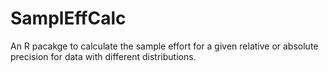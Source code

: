 # SamplEffCalc
An R pacakge to calculate the sample effort for a given relative or absolute precision for data with different distributions.
